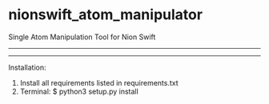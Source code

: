 # nionswift_atom_manipulator

Single Atom Manipulation Tool for Nion Swift

-----
-----

Installation:

1) Install all requirements listed in requirements.txt
2) Terminal: $ python3 setup.py install